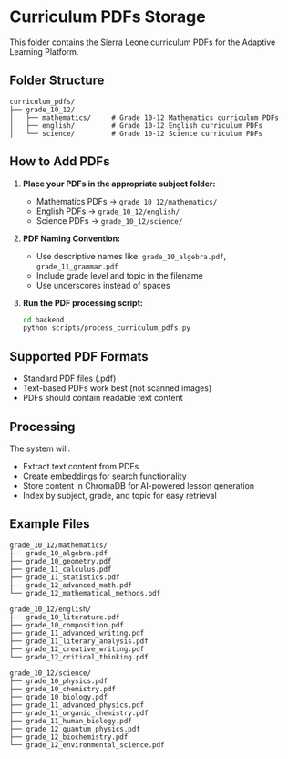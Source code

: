 # Curriculum PDFs Storage

This folder contains the Sierra Leone curriculum PDFs for the Adaptive Learning Platform.

## Folder Structure

```
curriculum_pdfs/
├── grade_10_12/
│   ├── mathematics/     # Grade 10-12 Mathematics curriculum PDFs
│   ├── english/         # Grade 10-12 English curriculum PDFs
│   └── science/         # Grade 10-12 Science curriculum PDFs
```

## How to Add PDFs

1. **Place your PDFs in the appropriate subject folder:**
   - Mathematics PDFs → `grade_10_12/mathematics/`
   - English PDFs → `grade_10_12/english/`
   - Science PDFs → `grade_10_12/science/`

2. **PDF Naming Convention:**
   - Use descriptive names like: `grade_10_algebra.pdf`, `grade_11_grammar.pdf`
   - Include grade level and topic in the filename
   - Use underscores instead of spaces

3. **Run the PDF processing script:**
   ```bash
   cd backend
   python scripts/process_curriculum_pdfs.py
   ```

## Supported PDF Formats

- Standard PDF files (.pdf)
- Text-based PDFs work best (not scanned images)
- PDFs should contain readable text content

## Processing

The system will:
- Extract text content from PDFs
- Create embeddings for search functionality
- Store content in ChromaDB for AI-powered lesson generation
- Index by subject, grade, and topic for easy retrieval

## Example Files

```
grade_10_12/mathematics/
├── grade_10_algebra.pdf
├── grade_10_geometry.pdf
├── grade_11_calculus.pdf
├── grade_11_statistics.pdf
├── grade_12_advanced_math.pdf
└── grade_12_mathematical_methods.pdf

grade_10_12/english/
├── grade_10_literature.pdf
├── grade_10_composition.pdf
├── grade_11_advanced_writing.pdf
├── grade_11_literary_analysis.pdf
├── grade_12_creative_writing.pdf
└── grade_12_critical_thinking.pdf

grade_10_12/science/
├── grade_10_physics.pdf
├── grade_10_chemistry.pdf
├── grade_10_biology.pdf
├── grade_11_advanced_physics.pdf
├── grade_11_organic_chemistry.pdf
├── grade_11_human_biology.pdf
├── grade_12_quantum_physics.pdf
├── grade_12_biochemistry.pdf
└── grade_12_environmental_science.pdf
```


